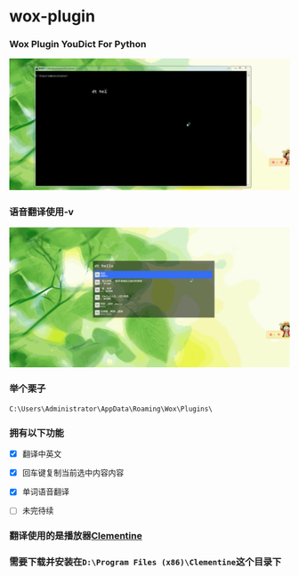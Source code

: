 # wox-plugin

###  Wox Plugin YouDict For Python

![example](/static/example.gif)

### 语音翻译使用-v

![vedio](/static/vedio.gif)

###  举个栗子
```
C:\Users\Administrator\AppData\Roaming\Wox\Plugins\
```

### 拥有以下功能
- [x] 翻译中英文
- [x] 回车键复制当前选中内容内容
- [x] 单词语音翻译
- [ ] 未完待续


### 翻译使用的是播放器[Clementine](https://www.clementine-player.org/)
### 需要下载并安装在`D:\Program Files (x86)\Clementine`这个目录下